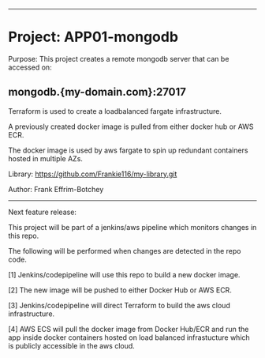 ----------------------------------------------------------------------------------------------
# Project: APP01-mongodb

Purpose: This project creates a remote mongodb server that can be accessed on:
## mongodb.{my-domain.com}:27017

Terraform is used to create a loadbalanced fargate infrastructure.

A previously created docker image is pulled from either docker hub or AWS ECR.

The docker image is used by aws fargate to spin up redundant containers hosted in multiple AZs.

Library: https://github.com/Frankie116/my-library.git

Author:  Frank Effrim-Botchey

----------------------------------------------------------------------------------------------

Next feature release:

This project will be part of a jenkins/aws pipeline which monitors changes in this repo.

The following will be performed when changes are detected in the repo code.

  [1] Jenkins/codepipeline will use this repo to build a new docker image.
  
  [2] The new image will be pushed to either Docker Hub or AWS ECR.
  
  [3] Jenkins/codepipeline will direct Terraform to build the aws cloud infrastructure.
  
  [4] AWS ECS will pull the docker image from Docker Hub/ECR and run the app inside docker containers hosted on load balanced infrastucture which is publicly accessible in the aws cloud.
